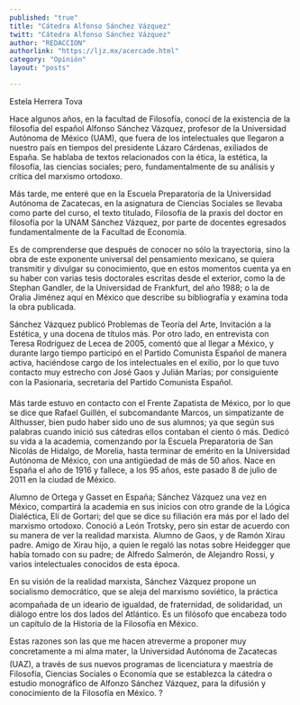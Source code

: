 ```yaml
---
published: "true"
title: "Cátedra Alfonso Sánchez Vázquez"
twitt: "Cátedra Alfonso Sánchez Vázquez"
author: "REDACCION"
authorlink: "https://ljz.mx/acercade.html"
category: "Opinión"
layout: "posts"

---
```



  Estela Herrera Tova



  Hace algunos años, en la facultad de Filosofía, conocí de la existencia de la filosofía del español Alfonso Sánchez Vázquez, profesor de la Universidad Autónoma de México (UAM), que fuera de los intelectuales que llegaron a nuestro país en tiempos del presidente Lázaro Cárdenas, exiliados de España. Se hablaba de textos relacionados con la ética, la estética, la filosofía, las ciencias sociales; pero, fundamentalmente de su análisis y crítica del marxismo ortodoxo.



  Más tarde, me enteré que en la Escuela Preparatoria de la Universidad Autónoma de Zacatecas, en la asignatura de Ciencias Sociales se llevaba como parte del curso, el texto titulado, Filosofía de la praxis del doctor en filosofía por la UNAM Sánchez Vázquez, por parte de docentes egresados fundamentalmente de la Facultad de Economía.



  Es de comprenderse que después de conocer no sólo la trayectoria, sino la obra de este exponente universal del pensamiento mexicano, se quiera transmitir y divulgar su conocimiento, que en estos momentos cuenta ya en su haber con varias tesis doctorales escritas desde el exterior, como la de Stephan Gandler, de la Universidad de Frankfurt, del año 1988; o la de Oralia Jiménez aquí en México que describe su bibliografía y examina toda la obra publicada.



  Sánchez Vázquez publicó Problemas de Teoría del Arte, Invitación a la Estética, y una docena de títulos más. Por otro lado, en entrevista con  Teresa Rodríguez de Lecea de 2005, comentó que al llegar a México, y durante largo tiempo participó en el Partido Comunista Español de manera activa, haciéndose cargo de los intelectuales en el exilio, por lo que tuvo contacto muy estrecho con José Gaos y Julián Marías; por consiguiente con la Pasionaria, secretaria del Partido Comunista Español.



  Más tarde estuvo en contacto con el Frente Zapatista de México, por lo que se dice que Rafael Guillén, el subcomandante Marcos, un simpatizante de Althusser, bien pudo haber sido uno de sus alumnos; ya que según sus palabras cuando inició sus cátedras ellos contaban el ciento ó más. Dedicó su vida a la academia, comenzando por la Escuela Preparatoria de San Nicolás de Hidalgo, de Morelia, hasta terminar de emérito en la Universidad Autónoma de México, con una antigüedad de más de 50 años. Nace en España el año de 1916 y fallece, a los 95 años, este pasado 8 de julio de 2011 en la ciudad de México.



  Alumno de Ortega y Gasset en España; Sánchez Vázquez una vez en México, compartirá la academia en sus inicios con otro grande de la Lógica Dialéctica, Elí de Gortari; del que se dice su filiación era más por el lado del marxismo ortodoxo. Conoció a León Trotsky, pero sin estar de acuerdo con su manera de ver la realidad marxista. Alumno de Gaos, y de Ramón Xirau padre. Amigo de Xirau hijo, a quien le regaló las notas sobre Heidegger que había tomado con su padre; de Alfredo Salmerón, de Alejandro Rossi, y varios intelectuales conocidos de esta época.



  En su visión de la realidad marxista, Sánchez Vázquez propone un socialismo democrático, que se aleja del marxismo soviético, la práctica acompañada de un ideario de igualdad, de fraternidad, de solidaridad, un diálogo entre los dos lados del Atlántico. Es un filósofo que encabeza todo un capítulo de la Historia de la Filosofía en México.



  Estas razones son las que me hacen atreverme a proponer muy concretamente a mi alma mater, la Universidad Autónoma de Zacatecas (UAZ), a través de sus nuevos programas de licenciatura y maestría de Filosofía, Ciencias Sociales o Economía que se establezca la cátedra o estudio monográfico de Alfonzo Sánchez Vázquez, para la difusión y conocimiento de la Filosofía en México. ?

